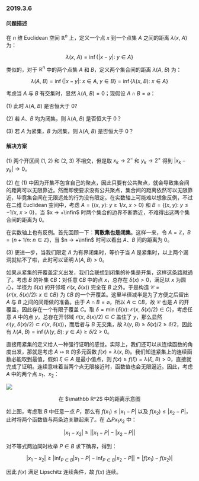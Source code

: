 ### 2019.3.6
#### 问题描述
在 $n$ 维 Euclidean 空间 $\mathbb R^n$ 上，定义一个点 $x$ 到一个点集 $A$ 之间的距离 $\lambda(x,\ A)$ 为：

$$
\lambda(x,\ A) = \inf\{|x - y|:\ y \in A\}
$$

类似的，对于 $\mathbb R^n$ 中的两个点集 $A$ 和 $B$，定义两个集合间的距离 $\lambda(A,\ B)$ 为：

$$
\lambda(A,\ B) = \inf\{|x - y|:\ x \in A,\ y \in B\} = \inf\{\lambda(x,\ B):\ x \in A\}
$$

考虑当 $A$ 与 $B$ 有交集时，显然 $\lambda(A,\ B) = 0$；现假设 $A \cap B = \varnothing$：

(1) 此时 $\lambda(A,\ B)$ 是否恒大于 $0$?

(2) 若 $A$、$B$ 均为闭集，则 $\lambda(A,\ B)$ 是否恒大于 $0$？

(3) 若 $A$ 为紧集，$B$ 为闭集，则 $\lambda(A,\ B)$ 是否恒大于 $0$？

#### 解决方案
(1) 两个开区间 $(1,\ 2)$ 和 $(2,\ 3)$ 不相交，但是取 $x_k → 2^-$ 和 $y_k → 2^+$ 得到 $|x_k - y_k| → 0$。

(2) 在 (1) 中因为开集不包含自己的聚点，因此只要有公共聚点，就会导致集合间的距离可以无限靠近。然而即使要求没有公共聚点，集合间的距离依然可以无限靠近，毕竟集合间在无限远处的行为没有限定。在实数轴上可能难以想象反例，不过在二维 Euclidean 空间中，考虑 $A = \{(x,\ y):\ y \geqslant 1/x,\ x > 0\}$ 和 $B = \{(x,\ y):\ y \leqslant -1/x,\ x > 0\}$，当 $x → +\infin$ 时两个集合的边界不断靠近，不难得出这两个集合间的距离为 $0$。

在实数轴上也有反例。首先回顾一下：**离散集也是闭集**。这样一来，令 $A = \mathbb Z$，$B = \{n + 1/n:\ n \in \mathbb Z\}$，当 $n → +\infin$ 时可以看出 $A$、$B$ 间的距离为 $0$。

(3) 更进一步，当我们限定 $A$ 为有界闭集时，等价于当 $A$ 是紧集时，以上两个漏洞就钻不了啦，此时可以证明 $\lambda(A,\ B) > 0$。

如果从紧集的开覆盖定义出发，我们会联想到闭集的补集是开集，这样这条路就通了。考虑 $B$ 的补集 $\complement B$：对任意 $\complement B$ 中的点 $x$，总存在 $\delta(x) > 0$，满足以 $x$ 为圆心，半径为 $\delta(x)$ 的开邻域 $\mathcal O(x,\ \delta(x))$ 完全在 $B$ 之外。于是构造 $\mathcal C = \{\mathcal O(x,\ \delta(x) / 2):\ x \in \complement B\}$ 为 $\complement B$ 的一个开覆盖。这里半径减半是为了方便之后留出 $A$ 与 $B$ 之间的间距做的准备。由于 $A \cap B = \varnothing$，所以 $A \subset \complement B$，故 $\mathcal C$ 也是 $A$ 的开覆盖，因此存在一个有限子覆盖 $C$。取 $\delta = \min\{\delta(x):\ \mathcal O(x,\ \delta(x)/2) \in C\}$，考虑任意 $A$ 中的点 $y$，总存在开邻域 $\mathcal O(x,\ \delta(x)/2) \in C$ 盖住了 $y$，那么显然 $\mathcal O(y,\ \delta(x)/2) \subset \mathcal O(x,\ \delta(x))$，而后者与 $B$ 无交集，故 $\lambda(y,\ B) \geqslant \delta(x)/2 \geqslant \delta/2$，因此有 $\lambda(A,\ B) = \inf\{\lambda(y,\ B):\ y \in A\} \geqslant \delta/2 > 0$。

直接用紧集的定义给人一种强行证明的感觉。实际上，我们还可以从连续函数的角度出发，那就是考虑 $A \mapsto \mathbb R$ 的多元函数 $f(x) = \lambda(x,\ B)$。我们知道紧集上的连续函数必能取到最值，假如 $\xi \in A$ 是最小值点，则 $f(x) \geqslant f(\xi) = \lambda(\xi,\ B) > 0$，直接就完成了证明。连续意味着当两个点无限接近时，函数值也会无限逼近。因此，考虑 $A$ 中的两个点 $x_1$、$x_2$：

![](https://gitee.com/riteme/blogimg/raw/master/math-problems/20190306-1.svg)

<center class="figcaption">在 $\mathbb R^2$ 中的距离示意图</center>

如上图，考虑取 $B$ 中任意一点 $P$，那么有 $f(x_1) \leqslant |x_1 - P|$ 以及 $f(x_2) \leqslant |x_2 - P|$，此时将两个函数值与两条边关联起来了。在 $\triangle Px_1x_2$ 中：

$$
|x_1 - x_2| \geqslant \big||x_1 - P| - |x_2 - P|\big|
$$

对不等式两边同时枚举 $P \in B$ 求下确界，得到：

$$
|x_1 - x_2| \geqslant \left|\inf_{P \in B}|x_1 - P| - \inf_{P \in B}|x_2 - P|\right| = |f(x_1) - f(x_2)|
$$

因此 $f(x)$ 满足 Lipschitz 连续条件，故 $f(x)$ 连续。